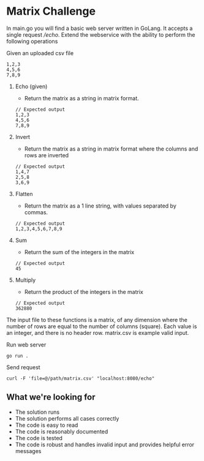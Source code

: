 # Matrix Challenge

In main.go you will find a basic web server written in GoLang. It accepts a single request _/echo_. Extend the webservice with the ability to perform the following operations

Given an uploaded csv file
```
1,2,3
4,5,6
7,8,9
```

1. Echo (given)
    - Return the matrix as a string in matrix format.
    
    ```
    // Expected output
    1,2,3
    4,5,6
    7,8,9
    ``` 
2. Invert
    - Return the matrix as a string in matrix format where the columns and rows are inverted
    ```
    // Expected output
    1,4,7
    2,5,8
    3,6,9
    ``` 
3. Flatten
    - Return the matrix as a 1 line string, with values separated by commas.
    ```
    // Expected output
    1,2,3,4,5,6,7,8,9
    ``` 
4. Sum
    - Return the sum of the integers in the matrix
    ```
    // Expected output
    45
    ``` 
5. Multiply
    - Return the product of the integers in the matrix
    ```
    // Expected output
    362880
    ``` 

The input file to these functions is a matrix, of any dimension where the number of rows are equal to the number of columns (square). Each value is an integer, and there is no header row. matrix.csv is example valid input.  

Run web server
```
go run .
```

Send request
```
curl -F 'file=@/path/matrix.csv' "localhost:8080/echo"
```

## What we're looking for

- The solution runs
- The solution performs all cases correctly
- The code is easy to read
- The code is reasonably documented
- The code is tested
- The code is robust and handles invalid input and provides helpful error messages
